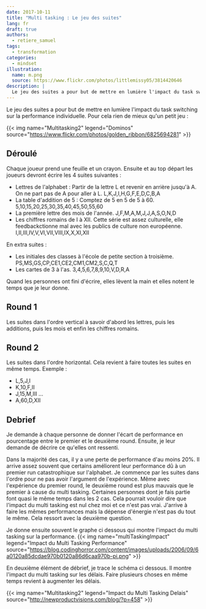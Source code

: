 ```yaml
---
date: 2017-10-11
title: "Multi tasking : Le jeu des suites"
lang: fr
draft: true
authors:
  - retiere_samuel
tags:
  - transformation
categories:
  - mindset
illustration:
  name: m.png
  source: https://www.flickr.com/photos/littlemissy05/3814420646
description: |
  Le jeu des suites a pour but de mettre en lumière l'impact du task switching sur la performance individuelle.
---
```

Le jeu des suites a pour but de mettre en lumière l'impact du task switching sur la performance individuelle. Pour cela rien de mieux qu'un petit jeu :

{{< img name="Multitasking2" legend="Dominos" source="https://www.flickr.com/photos/golden_ribbon/6825694281" >}}

## Déroulé
Chaque joueur prend une feuille et un crayon. Ensuite et au top départ les joueurs devront écrire les 4 suites suivantes :
- Lettres de l'alphabet : Partir de la lettre L et revenir en arrière jusqu'à A. On ne part pas de A pour aller à L.
	L,K,J,I,H,G,F,E,D,C,B,A
- La table d'addition de 5 : Comptez de 5 en 5 de 5 à 60.
	5,10,15,20,25,30,35,40,45,50,55,60
- La première lettre des mois de l'année.
	J,F,M,A,M,J,J,A,S,O,N,D
- Les chiffres romains de I à XII. Cette série est assez culturelle, elle feedbackctionne mal avec les publics de culture non européenne.
	I,II,III,IV,V,VI,VII,VIII,IX,X,XI,XII

En extra suites :
- Les initiales des classes à l'école de petite section à troisième.
	PS,MS,GS,CP,CE1,CE2,CM1,CM2,S,C,Q,T 
- Les cartes de 3 à l'as.
	3,4,5,6,7,8,9,10,V,D,R,A

Quand les personnes ont fini d'écrire, elles lèvent la main et elles notent le temps que je leur donne.

## Round 1
Les suites dans l'ordre vertical à savoir d'abord les lettres, puis les additions, puis les mois et enfin les chiffres romains.

## Round 2
Les suites dans l'ordre horizontal. Cela revient à faire toutes les suites en même temps.
Exemple :
- L,5,J,I
- K,10,F,II
- J,15,M,III
...
- A,60,D,XII

## Debrief
Je demande à chaque personne de donner l'écart de performance en pourcentage entre le premier et le deuxième round. Ensuite, je leur demande de décrire ce qu'elles ont ressenti.

Dans la majorité des cas, il y a une perte de performance d'au moins 20%. Il arrive assez souvent que certains améliorent leur performance dû à un premier run catastrophique sur l'alphabet. Je commence par les suites dans l'ordre pour ne pas avoir l'argument de l'expérience. Même avec l'expérience du premier round, le deuxième round est plus mauvais que le premier à cause du multi tasking. Certaines personnes dont je fais partie font quasi le même temps dans les 2 cas. Cela pourrait vouloir dire que l'impact du multi tasking est nul chez moi et ce n'est pas vrai. J'arrive à faire les mêmes performances mais la dépense d'énergie n'est pas du tout le même. Cela ressort avec la deuxième question.

Je donne ensuite souvent le graphe ci dessous qui montre l'impact du multi tasking sur la performance.
{{< img name="multiTaskingImpact" legend="Impact du Multi Tasking Performance" source="https://blog.codinghorror.com/content/images/uploads/2006/09/6a0120a85dcdae970b0120a86d6caa970b-pi.png" >}}

En deuxième élément de débrief, je trace le schéma ci dessous. Il montre l'impact du multi tasking sur les délais. Faire plusieurs choses en même temps revient à augmenter les délais.

{{< img name="Multitasking2" legend="Impact du Multi Tasking Delais" source="http://newproductvisions.com/blog/?p=458" >}}


